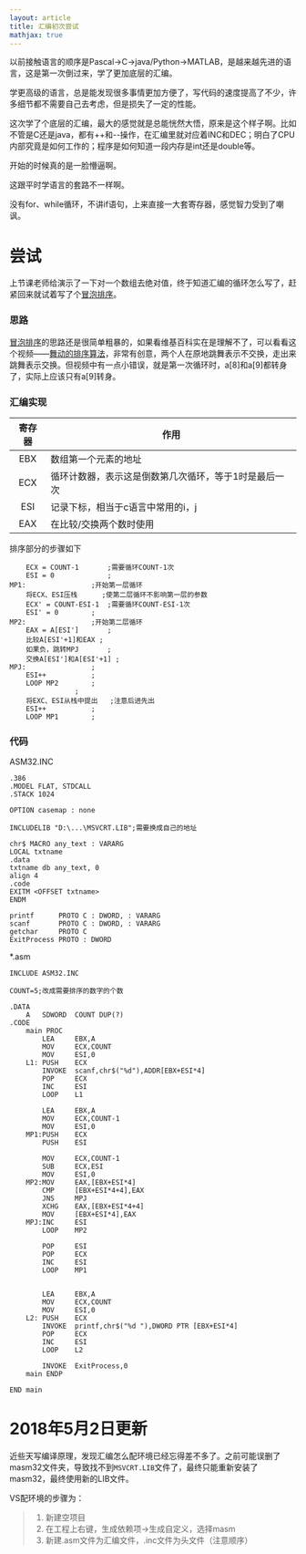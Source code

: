 ```yaml
---
layout: article
title: 汇编初次尝试
mathjax: true
---
```


以前接触语言的顺序是Pascal→C→java/Python→MATLAB，是越来越先进的语言，这是第一次倒过来，学了更加底层的汇编。

学更高级的语言，总是能发现很多事情更加方便了，写代码的速度提高了不少，许多细节都不需要自己去考虑，但是损失了一定的性能。

<!--more-->

这次学了个底层的汇编，最大的感觉就是总能恍然大悟，原来是这个样子啊。比如不管是C还是java，都有++和--操作，在汇编里就对应着INC和DEC；明白了CPU内部究竟是如何工作的；程序是如何知道一段内存是int还是double等。

开始的时候真的是一脸懵逼啊。

这跟平时学语言的套路不一样啊。

没有for、while循环，不讲if语句，上来直接一大套寄存器，感觉智力受到了嘲讽。

<div class="divider"></div>

# 尝试

上节课老师给演示了一下对一个数组去绝对值，终于知道汇编的循环怎么写了，赶紧回来就试着写了个[冒泡排序](https://zh.wikipedia.org/zh-cn/%E5%86%92%E6%B3%A1%E6%8E%92%E5%BA%8F)。

### 思路

[冒泡排序](https://zh.wikipedia.org/zh-cn/%E5%86%92%E6%B3%A1%E6%8E%92%E5%BA%8F)的思路还是很简单粗暴的，如果看维基百科实在是理解不了，可以看看这个视频——[舞动的排序算法](http://v.youku.com/v_show/id_XMzMyOTAyMzQ0.html?from=s1.8-1-1.2&spm=a2h0k.8191407.0.0)，非常有创意，两个人在原地跳舞表示不交换，走出来跳舞表示交换。但视频中有一点小错误，就是第一次循环时，a[8]和a[9]都转身了，实际上应该只有a[9]转身。

### 汇编实现

|寄存器|作用|
|:---:|---------|
|EBX|数组第一个元素的地址|
|ECX|循环计数器，表示这是倒数第几次循环，等于1时是最后一次|
|ESI|记录下标，相当于c语言中常用的i，j|
|EAX|在比较/交换两个数时使用|

排序部分的步骤如下

```
	ECX = COUNT-1  		;需要循环COUNT-1次
	ESI = 0          	;
MP1:				;开始第一层循环
	将ECX、ESI压栈		;使第二层循环不影响第一层的参数
	ECX' = COUNT-ESI-1	;需要循环COUNT-ESI-1次
	ESI' = 0		;
MP2:				;开始第二层循环
	EAX = A[ESI']		;
	比较A[ESI'+1]和EAX	;
	如果负，跳转MPJ		;
	交换A[ESI']和A[ESI'+1]	;
MPJ:				;
	ESI++			;
	LOOP MP2		;
				;
	将EXC、ESI从栈中提出	;注意后进先出
	ESI++			;
	LOOP MP1		;
```


### 代码

ASM32.INC

```
.386
.MODEL FLAT, STDCALL
.STACK 1024

OPTION casemap : none

INCLUDELIB "D:\...\MSVCRT.LIB";需要换成自己的地址

chr$ MACRO any_text : VARARG
LOCAL txtname
.data
txtname db any_text, 0
align 4
.code
EXITM <OFFSET txtname>
ENDM

printf		PROTO C : DWORD, : VARARG
scanf		PROTO C : DWORD, : VARARG
getchar		PROTO C
ExitProcess PROTO : DWORD
```

*.asm

```
INCLUDE	ASM32.INC

COUNT=5;改成需要排序的数字的个数

.DATA
	A	SDWORD	COUNT DUP(?)
.CODE
	main PROC	
		LEA		EBX,A
		MOV		ECX,COUNT 
		MOV		ESI,0
	L1: PUSH	ECX 
		INVOKE	scanf,chr$("%d"),ADDR[EBX+ESI*4]
		POP		ECX
		INC		ESI
		LOOP	L1 

		LEA		EBX,A
		MOV		ECX,COUNT-1
		MOV		ESI,0
	MP1:PUSH	ECX
		PUSH	ESI 
		
		MOV		ECX,COUNT-1
		SUB		ECX,ESI
		MOV		ESI,0
	MP2:MOV		EAX,[EBX+ESI*4]
		CMP		[EBX+ESI*4+4],EAX
		JNS		MPJ 
		XCHG	EAX,[EBX+ESI*4+4]
		MOV		[EBX+ESI*4],EAX
	MPJ:INC		ESI
		LOOP	MP2 

		POP		ESI
		POP		ECX
		INC		ESI
		LOOP	MP1
		

		LEA		EBX,A
		MOV		ECX,COUNT 
		MOV		ESI,0
	L2:	PUSH	ECX 
		INVOKE	printf,chr$("%d "),DWORD PTR [EBX+ESI*4]
		POP		ECX
		INC		ESI
		LOOP	L2

		INVOKE  ExitProcess,0
	main ENDP

END main
```


# 2018年5月2日更新

近些天写编译原理，发现汇编怎么配环境已经忘得差不多了。之前可能误删了masm32文件夹，导致找不到```MSVCRT.LIB```文件了，最终只能重新安装了masm32，最终使用新的LIB文件。

VS配环境的步骤为：
> 1. 新建空项目
> 2. 在工程上右键，生成依赖项→生成自定义，选择masm
> 3. 新建.asm文件为汇编文件，.inc文件为头文件（注意顺序）